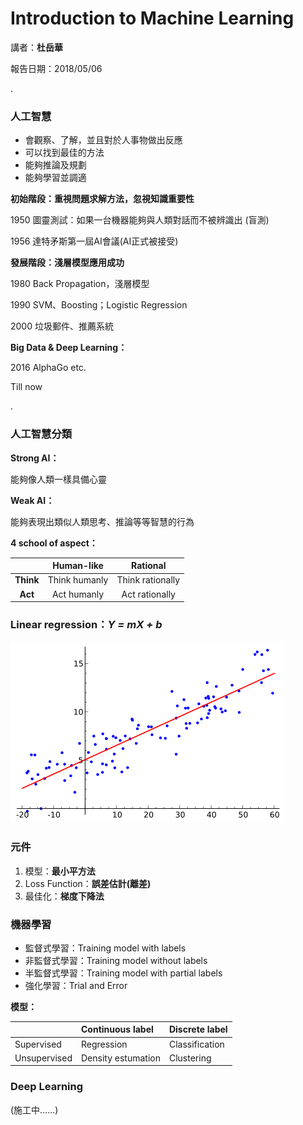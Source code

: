 # Introduction to Machine Learning

講者：**杜岳華**

報告日期：2018/05/06

.

### 人工智慧

* 會觀察、了解，並且對於人事物做出反應
* 可以找到最佳的方法
* 能夠推論及規劃
* 能夠學習並調適

**初始階段：重視問題求解方法，忽視知識重要性**

1950 圖靈測試：如果一台機器能夠與人類對話而不被辨識出 \(盲測\)

1956 達特矛斯第一屆AI會議\(AI正式被接受\)

**發展階段：淺層模型應用成功**

1980 Back Propagation，淺層模型

1990 SVM、Boosting；Logistic Regression

2000 垃圾郵件、推薦系統

**Big Data & Deep Learning：**

2016 AlphaGo etc.

Till now

.

### 人工智慧分類

**Strong AI：**

能夠像人類一樣具備心靈

**Weak AI：**

能夠表現出類似人類思考、推論等等智慧的行為

**4 school of aspect：**

|  | **Human-like** | **Rational** |
| :---: | :---: | :---: |
| **Think** | Think humanly | Think rationally |
| **Act** | Act humanly | Act rationally |

### 

### Linear regression：_**Y = mX + b**_

![](/assets/LR.png)

### 

### 元件

1. 模型：**最小平方法**
2. Loss Function：**誤差估計\(離差\)**
3. 最佳化：**梯度下降法**

### 

### 機器學習

* 監督式學習：Training model with labels
* 非監督式學習：Training model without labels
* 半監督式學習：Training model with partial labels
* 強化學習：Trial and Error

**模型：**

|  | Continuous label | Discrete label |
| :--- | :--- | :--- |
| Supervised | Regression | Classification |
| Unsupervised | Density estumation | Clustering |

### 

### Deep Learning

\(施工中......\)

